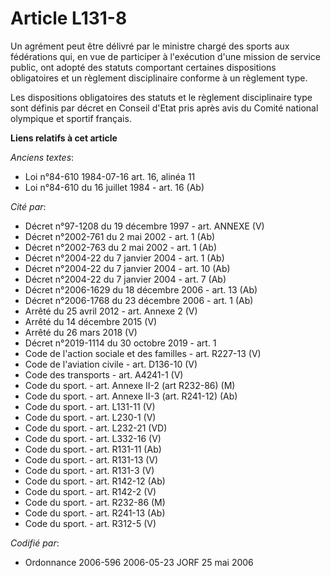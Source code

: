 # Article L131-8

Un agrément peut être délivré par le ministre chargé des sports aux fédérations qui, en vue de participer à l'exécution d'une
mission de service public, ont adopté des statuts comportant certaines dispositions obligatoires et un règlement
disciplinaire conforme à un règlement type.

Les dispositions obligatoires des statuts et le règlement disciplinaire type sont définis par décret en Conseil d'Etat pris
après avis du Comité national olympique et sportif français.

**Liens relatifs à cet article**

_Anciens textes_:

  - Loi n°84-610 1984-07-16 art. 16, alinéa 11
  - Loi n°84-610 du 16 juillet 1984 - art. 16 (Ab)

_Cité par_:

  - Décret n°97-1208 du 19 décembre 1997 - art. ANNEXE (V)
  - Décret n°2002-761 du 2 mai 2002 - art. 1 (Ab)
  - Décret n°2002-763 du 2 mai 2002 - art. 1 (Ab)
  - Décret n°2004-22 du 7 janvier 2004 - art. 1 (Ab)
  - Décret n°2004-22 du 7 janvier 2004 - art. 10 (Ab)
  - Décret n°2004-22 du 7 janvier 2004 - art. 7 (Ab)
  - Décret n°2006-1629 du 18 décembre 2006 - art. 13 (Ab)
  - Décret n°2006-1768 du 23 décembre 2006 - art. 1 (Ab)
  - Arrêté du 25 avril 2012 - art. Annexe 2 (V)
  - Arrêté du 14 décembre 2015 (V)
  - Arrêté du 26 mars 2018 (V)
  - Décret n°2019-1114 du 30 octobre 2019 - art. 1
  - Code de l'action sociale et des familles - art. R227-13 (V)
  - Code de l'aviation civile - art. D136-10 (V)
  - Code des transports - art. A4241-1 (V)
  - Code du sport. - art. Annexe II-2 (art R232-86) (M)
  - Code du sport. - art. Annexe II-3 (art. R241-12) (Ab)
  - Code du sport. - art. L131-11 (V)
  - Code du sport. - art. L230-1 (V)
  - Code du sport. - art. L232-21 (VD)
  - Code du sport. - art. L332-16 (V)
  - Code du sport. - art. R131-11 (Ab)
  - Code du sport. - art. R131-13 (V)
  - Code du sport. - art. R131-3 (V)
  - Code du sport. - art. R142-12 (Ab)
  - Code du sport. - art. R142-2 (V)
  - Code du sport. - art. R232-86 (M)
  - Code du sport. - art. R241-13 (Ab)
  - Code du sport. - art. R312-5 (V)

_Codifié par_:

  - Ordonnance 2006-596 2006-05-23 JORF 25 mai 2006
